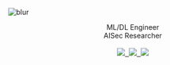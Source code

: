 ![blur](https://capsule-render.vercel.app/api?type=blur&height=300&color=gradient&text=KiMH&strokeWidth=2&section=footer&reversal=true&fontAlign=50&stroke=E0E0E0&fontSize=55&textBg=false)

<div align="center">
  <a>ML/DL Engineer</a> <br>
  <a>AISec Researcher</a>
</div>
<br>
<div align="center">
  <a href="https://velog.io/@ki--mh/">
    <img src="https://img.shields.io/badge/Velog-1EBC8F?style=for-the-badge&logo=velog&logoColor=white" />&nbsp
  </a>
  <a href="mailto:devmhyun@gmail.com">
    <img
      src="https://img.shields.io/badge/devmhyun@gmail.com-D14836?style=for-the-badge&logo=gmail&logoColor=white"/>&nbsp
  </a>
  <a href="https://zero.shotlearni.ng">
    <img src="https://img.shields.io/badge/GitHub.io-181717.svg?&style=for-the-badge&logo=gitHub&logoColor=white"/>
  </a>
</div>
